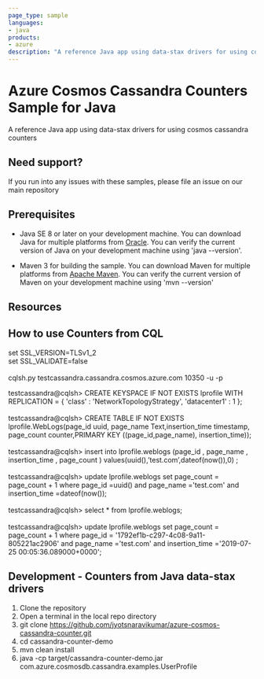 ```yaml
---
page_type: sample
languages:
- java
products:
- azure
description: "A reference Java app using data-stax drivers for using cosmos cassandra counters"
---
```


# Azure Cosmos Cassandra Counters Sample for Java

A reference Java app using data-stax drivers for using cosmos cassandra counters


## Need support?
If you run into any issues with these samples, please file an issue on our main repository 
## Prerequisites

- Java SE 8 or later on your development machine.  You can download Java for multiple platforms from [Oracle](http://www.oracle.com/technetwork/java/javase/downloads/index.html).  You can verify the current version of Java on your development machine using 'java --version'.

- Maven 3 for building the sample.  You can download Maven for multiple platforms from [Apache Maven](https://maven.apache.org/download.cgi).  You can verify the current version of Maven on your development machine using 'mvn --version'

## Resources

## How to use Counters from CQL
set SSL_VERSION=TLSv1_2 <br /> 
set SSL_VALIDATE=false<br />  
cqlsh.py testcassandra.cassandra.cosmos.azure.com 10350 -u <username> -p <key> <br /> 

testcassandra@cqlsh> CREATE KEYSPACE IF NOT EXISTS lprofile WITH REPLICATION = { 'class' : 'NetworkTopologyStrategy', 'datacenter1' : 1 }; <br />  
testcassandra@cqlsh> CREATE TABLE IF NOT EXISTS lprofile.WebLogs(page_id uuid, page_name Text,insertion_time timestamp, page_count counter,PRIMARY KEY ((page_id,page_name), insertion_time)); <br />  
testcassandra@cqlsh> insert into lprofile.weblogs (page_id , page_name , insertion_time , page_count ) values(uuid(),’test.com’,dateof(now()),0) ; <br />  
testcassandra@cqlsh> update lprofile.weblogs set page_count = page_count + 1 where page_id =uuid() and page_name ='test.com' and insertion_time =dateof(now()); <br />  
testcassandra@cqlsh> select * from lprofile.weblogs; <br />  
testcassandra@cqlsh> update lprofile.weblogs set page_count = page_count + 1 where page_id = '1792ef1b-c297-4c08-9a11-805221ac2906' and page_name ='test.com' and insertion_time ='2019-07-25 00:05:36.089000+0000'; <br />  


## Development - Counters from Java data-stax drivers

1. Clone the repository <br />  
2. Open a terminal in the local repo directory <br />  
3. git clone https://github.com/jyotsnaravikumar/azure-cosmos-cassandra-counter.git <br />  
4. cd cassandra-counter-demo <br />  
5. mvn clean install <br />  
6. java -cp target/cassandra-counter-demo.jar com.azure.cosmosdb.cassandra.examples.UserProfile <br />  
